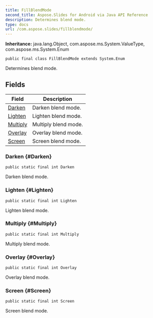 ```yaml
---
title: FillBlendMode
second_title: Aspose.Slides for Android via Java API Reference
description: Determines blend mode.
type: docs
url: /com.aspose.slides/fillblendmode/
---
```

**Inheritance:**
java.lang.Object, com.aspose.ms.System.ValueType, com.aspose.ms.System.Enum
```
public final class FillBlendMode extends System.Enum
```

Determines blend mode.
## Fields

| Field | Description |
| --- | --- |
| [Darken](#Darken) | Darken blend mode. |
| [Lighten](#Lighten) | Lighten blend mode. |
| [Multiply](#Multiply) | Multiply blend mode. |
| [Overlay](#Overlay) | Overlay blend mode. |
| [Screen](#Screen) | Screen blend mode. |
### Darken {#Darken}
```
public static final int Darken
```


Darken blend mode.

### Lighten {#Lighten}
```
public static final int Lighten
```


Lighten blend mode.

### Multiply {#Multiply}
```
public static final int Multiply
```


Multiply blend mode.

### Overlay {#Overlay}
```
public static final int Overlay
```


Overlay blend mode.

### Screen {#Screen}
```
public static final int Screen
```


Screen blend mode.

